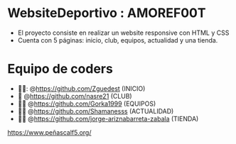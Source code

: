 # WebsiteDeportivo : AMOREF00T
- El proyecto consiste en realizar un website responsive con HTML y CSS
- Cuenta con 5 páginas: inicio, club, equipos, actualidad y una tienda.


# Equipo de coders

- 👩‍💻: @https://github.com/Zguedest (INICIO)
- :ninja: @https://github.com/nasre21 (CLUB)
- :technologist: @https://github.com/Gorka1999 (EQUIPOS)
- :woman_student: @https://github.com/Shamanesss (ACTUALIDAD)
- :man_astronaut: @https://github.com/jorge-ariznabarreta-zabala (TIENDA)

https://www.peñascalf5.org/

